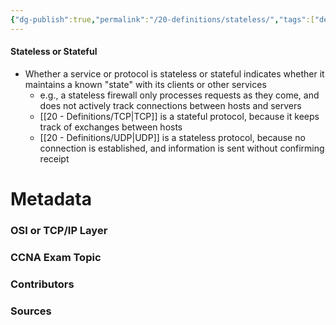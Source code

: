 ```yaml
---
{"dg-publish":true,"permalink":"/20-definitions/stateless/","tags":["defs_ccna"]}
---
```


#### Stateless or Stateful
- Whether a service or protocol is stateless or stateful indicates whether it maintains a known "state" with its clients or other services
	- e.g., a stateless firewall only processes requests as they come, and does not actively track connections between hosts and servers
	- [[20 - Definitions/TCP\|TCP]] is a stateful protocol, because it keeps track of exchanges between hosts
	- [[20 - Definitions/UDP\|UDP]] is a stateless protocol, because no connection is established, and information is sent without confirming receipt







# Metadata
### OSI or TCP/IP Layer

### CCNA Exam Topic

### Contributors

### Sources
